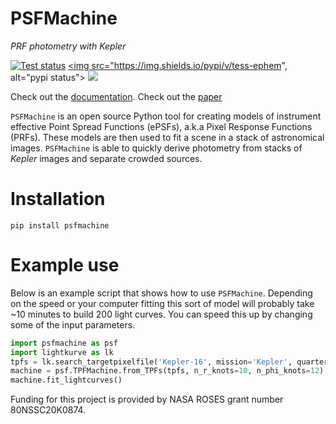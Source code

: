 # PSFMachine

*PRF photometry with Kepler*

<a href="https://github.com/ssdatalab/psfmachine/workflows/tests.yml"><img src="https://github.com/ssdatalab/psfmachine/workflows/pytest/badge.svg" alt="Test status"/></a> <a href="https://pypi.python.org/pypi/tess-ephem"><img src="https://img.shields.io/pypi/v/tess-ephem", alt="pypi status"></a> <a href="https://zenodo.org/record/4784073"><img src="https://zenodo.org/badge/DOI/10.5281/zenodo.4784073.svg"></a>

Check out the [documentation](https://ssdatalab.github.io/psfmachine/).
Check out the [paper](#)

`PSFMachine` is an open source Python tool for creating models of instrument effective Point Spread Functions (ePSFs), a.k.a Pixel Response Functions (PRFs). These models are then used to fit a scene in a stack of astronomical images. `PSFMachine` is able to quickly derive photometry from stacks of *Kepler* images and separate crowded sources.

# Installation

```
pip install psfmachine
```

# Example use

Below is an example script that shows how to use `PSFMachine`. Depending on the speed or your computer fitting this sort of model will probably take ~10 minutes to build 200 light curves. You can speed this up by changing some of the input parameters.

```python
import psfmachine as psf
import lightkurve as lk
tpfs = lk.search_targetpixelfile('Kepler-16', mission='Kepler', quarter=12, radius=1000, limit=200, cadence='long').download_all(quality_bitmask=None)
machine = psf.TPFMachine.from_TPFs(tpfs, n_r_knots=10, n_phi_knots=12)
machine.fit_lightcurves()
```

Funding for this project is provided by NASA ROSES grant number 80NSSC20K0874.
